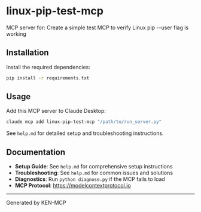 # linux-pip-test-mcp

MCP server for: Create a simple test MCP to verify Linux pip --user flag is working

## Installation

Install the required dependencies:

```bash
pip install -r requirements.txt
```

## Usage

Add this MCP server to Claude Desktop:

```bash
claude mcp add linux-pip-test-mcp "/path/to/run_server.py"
```

See `help.md` for detailed setup and troubleshooting instructions.

## Documentation

- **Setup Guide**: See `help.md` for comprehensive setup instructions
- **Troubleshooting**: See `help.md` for common issues and solutions
- **Diagnostics**: Run `python diagnose.py` if the MCP fails to load
- **MCP Protocol**: https://modelcontextprotocol.io

---
Generated by KEN-MCP
